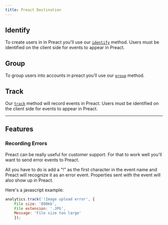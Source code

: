 ```yaml
---
title: Preact Destination
---
```



## Identify

To create users in in Preact you'll use our [`identify`](/docs/connections/spec/identify) method. Users must be identified on the client side for events to appear in Preact.


## Group

To group users into accounts in preact you'll use our [`group`](/docs/connections/spec/group) method.


## Track

Our [`track`](/docs/connections/spec/track) method will record events in Preact. Users must be identified on the client side for events to appear in Preact.

- - -


## Features

### Recording Errors

Preact can be really useful for customer support. For that to work well you'll want to send error events to Preact.

All you have to do is add a "!" as the first character in the event name and Preact will recognize it as an error event. Properties sent with the event will also show up in Preact.

Here's a javascript example:
```javascript
analytics.track('!Image upload error', {
    File size: '890kb',
    File extension: '.JPG',
    Message: 'File size too large'
    });
```
